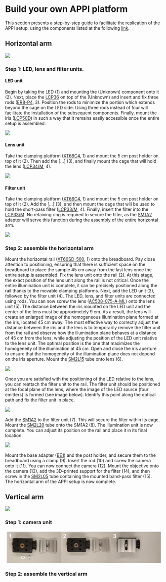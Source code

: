# Build your own APPI platform

This section presents a step-by-step guide to facilitate the replication of the APPI setup, using the components listed at the following [link].

## Horizontal arm

<img src="https://github.com/micropolimi/APPI/raw/main/images/gif_horizontal_arm_scaled.gif" width="500">

### Step 1: LED, lens and filter units.
#### LED unit
Begin by taking the LED (1) and mounting the (Unknown) component onto it (2). Next, place the [LCP36] on top of the (Unknown) and insert and fix three rods ([ER8-P4], 3). Position the rods to minimize the portion which extends beyond the cage on the LED side. Using three rods instead of four will facilitate the installation of the subsequent components. Finally, mount the iris ([LCP50D]) in such a way that it remains easily accessible once the entire setup is assembled.

<img src="https://github.com/micropolimi/APPI/raw/main/images/LED_unit.png">

#### Lens unit
Take the clamping platform ([XT66C4], 1) and mount the 5 cm post holder on top of it (2). Then add the [...] (3), and finally mount the cage that will hold the lens ([LCP34/M], 4).

<img src="https://github.com/micropolimi/APPI/raw/main/images/lens_unit.png">

#### Filter unit
Take the clamping platform ([XT66C4], 1) and mount the 5 cm post holder on top of it (2). Add the [...] (3), and then mount the cage that will be used to hold the short-pass filter ([LCP33/M], 4). Finally, insert the filter into the [LCP33/M]. No retaining ring is required to secure the filter, as the [SM1A2] adapter will serve this function during the assembly of the entire horizontal arm.

<img src="https://github.com/micropolimi/APPI/raw/main/images/filter_unit.png">

### Step 2: assemble the horizontal arm

Mount the horizontal rail ([XT66SD-500], 1) onto the breadboard. Pay close attention to positioning, ensuring that there is sufficient space on the breadboard to place the sample 45 cm away from the last lens once the entire setup is assembled. Fix the lens unit onto the rail (2). At this stage, the exact position of the lens unit along the rail is not critical. Once the entire illumination unit is complete, it can be precisely positioned along the rail thanks to the movable clamping platforms. Next, add the LED unit (3), followed by the filter unit (4). The LED, lens, and filter units are connected using rods. You can now screw the lens ([AC508-075-A-ML]) onto the lens unit (5). The distance between the iris mounted on the LED unit and the center of the lens must be approximetely 9 cm. As a result, the lens will create an enlarged image of the homogeneous illumination plane formed at the iris, located 45 cm away. The most effective way to correctly adjust the distance between the iris and the lens is to temporarily remove the filter unit from the rail and observe how the illumination plane behaves at a distance of 45 cm from the lens, while adjusting the position of the LED unit relative to the lens unit. The optimal position is the one that maximizes the homogeneity of the illumination at 45 cm. Open and close the iris aperture to ensure that the homogeneity of the illumination plane does not depend on the iris aperture. Mount the [SM2L15] tube onto lens (6).

<img src="https://github.com/micropolimi/APPI/raw/main/images/h_panel_1.png">

Once you are satisfied with the positioning of the LED relative to the lens, you can reattach the filter unit to the rail. The filter unit should be positioned at the focal plane of the lens, where the image of the LED source (four emitters) is formed (see image below). Identify this point along the optical path and fix the filter unit in place.

<img src="https://github.com/micropolimi/APPI/raw/main/images/4_emitters.png">

Add the [SM1A2] to the filter unit (7). This will secure the filter within its cage. Mount the [SM2L20] tube onto the SM1A2 (8). The illumination unit is now complete. You can adjust its position on the rail and place it in its final location.

<img src="https://github.com/micropolimi/APPI/raw/main/images/h_panel_2.png">

Mount the base adapter ([BE1]) and the post holder, and secure them to the breadboard using a clamp (9). Insert the rod (10) and screw the camera onto it (11). You can now connect the camera (12). Mount the objective onto the camera (13), add the 3D-printed support for the filter (14), and then screw in the [SM2L05] tube containing the mounted band-pass filter (15). The horizontal arm of the APPI setup is now complete. 

## Vertical arm

<img src="https://github.com/micropolimi/APPI/raw/main/images/gif_vertical_arm_scaled.gif" width="500">

### Step 1: camera unit

<img src="https://github.com/micropolimi/APPI/raw/main/images/camera_unit.png">

### Step 2: assemble the vertical arm


[link]: https://github.com/micropolimi/APPI/blob/main/docs/components.md
[LCP36]: https://www.thorlabs.de/thorproduct.cfm?partnumber=LCP36
[ER8-P4]: https://www.thorlabs.com/thorproduct.cfm?partnumber=ER8-P4
[LCP50D]: https://www.thorlabs.com/thorproduct.cfm?partnumber=LCP50D
[XT66C4]: https://www.thorlabs.com/thorproduct.cfm?partnumber=XT66C4
[LCP34/M]: https://www.thorlabs.com/thorproduct.cfm?partnumber=LCP34/M
[LCP33/M]: https://www.thorlabs.com/thorproduct.cfm?partnumber=LCP33/M
[SM1A2]: https://www.thorlabs.com/thorproduct.cfm?partnumber=SM1A2
[XT66SD-500]: https://www.thorlabs.com/thorproduct.cfm?partnumber=XT66SD-500
[AC508-075-A-ML]: https://www.thorlabs.com/thorproduct.cfm?partnumber=AC508-075-A-ML
[SM2L15]: https://www.thorlabs.com/thorproduct.cfm?partnumber=SM2L15
[SM1A2]: https://www.thorlabs.com/thorproduct.cfm?partnumber=SM1A2
[SM2L20]: https://www.thorlabs.com/thorproduct.cfm?partnumber=SM2L20
[BE1]: https://www.thorlabs.com/thorproduct.cfm?partnumber=BE1/M#ad-image-0
[SM2L05]: https://www.thorlabs.com/thorproduct.cfm?partnumber=SM2L05